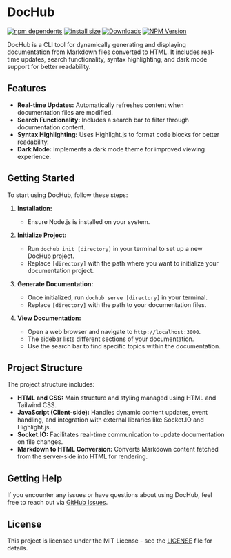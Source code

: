 # DocHub

[![npm dependents](https://badgen.net/npm/dependents/dochub)](https://www.npmjs.com/package/dochub?activeTab=dependents)
[![install size](https://packagephobia.com/badge?p=dochub)](https://packagephobia.com/result?p=dochub)
[![Downloads](https://badgen.net/npm/dt/dochub)](https://www.npmjs.com/package/dochub)
[![NPM Version](https://img.shields.io/npm/v/code-example.svg)](https://www.npmjs.com/package/dochub)

DocHub is a CLI tool for dynamically generating and displaying documentation from Markdown files converted to HTML. It includes real-time updates, search functionality, syntax highlighting, and dark mode support for better readability.

## Features

- **Real-time Updates:** Automatically refreshes content when documentation files are modified.
- **Search Functionality:** Includes a search bar to filter through documentation content.
- **Syntax Highlighting:** Uses Highlight.js to format code blocks for better readability.
- **Dark Mode:** Implements a dark mode theme for improved viewing experience.

## Getting Started

To start using DocHub, follow these steps:

1. **Installation:**
   - Ensure Node.js is installed on your system.

2. **Initialize Project:**
   - Run `dochub init [directory]` in your terminal to set up a new DocHub project.
   - Replace `[directory]` with the path where you want to initialize your documentation project.

3. **Generate Documentation:**
   - Once initialized, run `dochub serve [directory]` in your terminal.
   - Replace `[directory]` with the path to your documentation files.

4. **View Documentation:**
   - Open a web browser and navigate to `http://localhost:3000`.
   - The sidebar lists different sections of your documentation.
   - Use the search bar to find specific topics within the documentation.

## Project Structure

The project structure includes:

- **HTML and CSS:** Main structure and styling managed using HTML and Tailwind CSS.
- **JavaScript (Client-side):** Handles dynamic content updates, event handling, and integration with external libraries like Socket.IO and Highlight.js.
- **Socket.IO:** Facilitates real-time communication to update documentation on file changes.
- **Markdown to HTML Conversion:** Converts Markdown content fetched from the server-side into HTML for rendering.

## Getting Help

If you encounter any issues or have questions about using DocHub, feel free to reach out via [GitHub Issues](https://github.com/your-repo/issues).

## License

This project is licensed under the MIT License - see the [LICENSE](./LICENSE) file for details.
